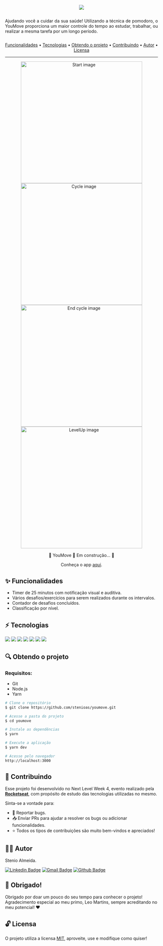 <p  align="center"><a href="https://youmove.vercel.app"><img  src="https://github.com/stenioas/youmove/blob/master/public/banner-readme.png?raw=true"></a></p>

<div  style="display: flex; align-items:center; justify-content:center; width:100%;">
	<p  align="center"  style="max-width: 720px; text-align: justify;">Ajudando você a cuidar da sua saúde! Utilizando a técnica de pomodoro, o YouMove proporciona um maior controle do tempo ao estudar, trabalhar, ou realizar a mesma tarefa por um longo período.</p>
</div>

<p  align="center">
	<a  href="#features">Funcionalidades</a> •
	<a  href="#technologies">Tecnologias</a> •
	<a  href="#get-project">Obtendo o projeto</a> •
	<a  href="#contributing">Contribuindo</a> •
	<a  href="#author">Autor</a> •
	<a  href="#license">Licensa</a>
</p>

<hr  style="height: 1px">

<p align="center">
	<img src="https://github.com/stenioas/youmove/blob/master/public/youmove-start.png?raw=true" alt="Start image" width="400px" />
	<img src="https://github.com/stenioas/youmove/blob/master/public/youmove-cycle.png?raw=true" alt="Cycle image" width="400px" /><br/>
	<img src="https://github.com/stenioas/youmove/blob/master/public/youmove-end-cycle.png?raw=true" alt="End cycle image" width="400px" />
	<img src="https://github.com/stenioas/youmove/blob/master/public/youmove-levelup.png?raw=true" alt="LevelUp image" width="400px" /><br/>
</p>

<p  align="center">🚧 YouMove 🚀 Em construção... 🚧</p>
<p  align="center">Conheça o app <a  href="https://youmove.vercel.app">aqui</a>.</p>

<h6 id="features">

## :sparkles: Funcionalidades
* Timer de 25 minutos com notificação visual e auditiva.
* Vários desafios/exercícios para serem realizados durante os intervalos.
* Contador de desafios concluídos.
* Classificação por nível.

<h6 id="technologies">

## :zap: Tecnologias
<a href="https://developer.mozilla.org/en-US/docs/Web/Guide/HTML/HTML5" target="_blank"><img  src="https://img.shields.io/static/v1?label=&message=html5&color=0D1017&style=for-the-badge&logo=html5&logoColor=E34F26&link=https://leftgithub.com"/></a> <a href="https://developer.mozilla.org/en-US/docs/Web/CSS"><img  src="https://img.shields.io/static/v1?label=&message=css3&color=0D1017&style=for-the-badge&logo=css3&logoColor=1572B6"/></a> <a href="https://www.javascript.com/"><img  src="https://img.shields.io/static/v1?label=&message=javascript&color=0D1017&style=for-the-badge&logo=javascript&logoColor=F7DF1E"/></a> <a href="https://www.typescriptlang.org/"><img  src="https://img.shields.io/static/v1?label=&message=typescript&color=0D1017&style=for-the-badge&logo=typescript&logoColor=3178C6"/></a> <a href="https://nodejs.org/en/"><img  src="https://img.shields.io/static/v1?label=&message=nodejs&color=0D1017&style=for-the-badge&logo=node.js&logoColor=339933"/></a> <a href="https://reactjs.org/"><img  src="https://img.shields.io/static/v1?label=&message=reactjs&color=0D1017&style=for-the-badge&logo=react&logoColor=61DAFB"/></a> <a href="https://nextjs.org/"><img  src="https://img.shields.io/static/v1?label=&message=nextjs&color=0D1017&style=for-the-badge&logo=next.js&logoColor=339933"/></a>

<h6 id="get-project">

## :mag: Obtendo o projeto

### Requisitos:
* Git
* Node.js
* Yarn

```bash
# Clone o repositório
$ git clone https://github.com/stenioas/youmove.git

# Acesse a pasta do projeto
$ cd youmove

# Instale as dependências
$ yarn

# Execute a aplicação
$ yarn dev

# Acesse pelo navegador
http://localhost:3000
```

<h6 id="contributing">

## :handshake: Contribuindo
Esse projeto foi desenvolvido no Next Level Week 4, evento realizado pela [**Rocketseat**](https://rocketseat.com.br), com propósito de estudo das tecnologias utilizadas no mesmo.

Sinta-se a vontade para:
* :bug: Reportar bugs.
* :inbox_tray: Enviar PRs para ajudar a resolver os bugs ou adicionar funcionalidades.
* :star: Todos os tipos de contribuições são muito bem-vindos e apreciados!

<h6 id="author">

## 👨‍💻 Autor
Stenio Almeida.

 [![Linkedin Badge](https://img.shields.io/badge/-Stenio_Almeida-0A66C2?style=for-the-badge&logo=Linkedin&logoColor=white&link=https://www.linkedin.com/in/steniosilveira/)](https://www.linkedin.com/in/steniosilveira/) [![Gmail Badge](https://img.shields.io/badge/-stenioas@gmail.com-c14438?style=for-the-badge&logo=Gmail&logoColor=white&link=mailto:stenioas@gmail.com)](mailto:stenioas@gmail.com) [![Github Badge](https://img.shields.io/badge/-stenioas-181717?style=for-the-badge&logo=Github&logoColor=white&link=mailto:stenioas@gmail.com)](https://github.com/stenioas)

## :purple_heart: Obrigado!
Obrigado por doar um pouco do seu tempo para conhecer o projeto!<br />
Agradecimento especial ao meu primo, Leo Martins, sempre acreditando no meu potencial! :heart:

<h6 id="license">

## :unlock: Licensa
O projeto utiliza a licensa <a  href="https://github.com/stenioas/youmove/blob/master/LICENSE">MIT</a>, aproveite, use e modifique como quiser!
